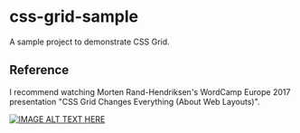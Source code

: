 # css-grid-sample

A sample project to demonstrate CSS Grid.


## Reference

I recommend watching Morten Rand-Hendriksen's WordCamp Europe 2017 presentation "CSS Grid Changes Everything (About Web Layouts)". 

[![IMAGE ALT TEXT HERE](http://img.youtube.com/vi/txZq7Laz7_4/0.jpg)](http://www.youtube.com/watch?v=txZq7Laz7_4)
